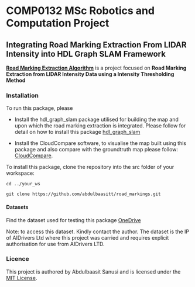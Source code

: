 # COMP0132 MSc Robotics and Computation Project
## 

## Integrating Road Marking Extraction From LIDAR Intensity into HDL Graph SLAM Framework

[**Road Marking Extraction Algorithm**](https://github.com/abdulbaasitt/road_markings) is a project focused on **Road Marking Extraction from LIDAR Intensity Data using a Intensity Thresholding Method**  





### Installation

To run this package, please 

* Install the hdl\_graph\_slam package utilised for building the map and upon which the road marking extraction is integrated. Please follow for detail on how to install this package [hdl_graph_slam](https://github.com/koide3/hdl_graph_slam)

* Install the CloudCompare software, to visualise the map built using this package and also compare with the groundtruth map please follow: [CloudCompare](https://www.danielgm.net/cc/).


To install this package, clone the repository into the src folder of your workspace:  

```
cd ../your_ws
```

```
git clone https://github.com/abdulbaasitt/road_markings.git
```



#### Datasets
Find the dataset used for testing this package [OneDrive](https://1drv.ms/u/s!AlyJLAe_KcLYhYZ-hE4GSYI0GPUMVA?e=hZYrjl)

Note: to access this dataset. Kindly contact the author. The dataset is the IP of AIDrivers Ltd where this project was carried and requires explicit authorisation for use from AIDrivers LTD. 

### Licence
This project is authored by Abdulbaasit Sanusi and is licensed under the [MIT License](https://github.com/abdulbaasitt/road_markings/blob/main/LICENCE).